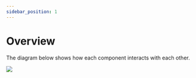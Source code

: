 ```yaml
---
sidebar_position: 1
---
```


# Overview

The diagram below shows how each component interacts with each other.

<img src="/img/diagrams/Revolt Architecture.svg" />
